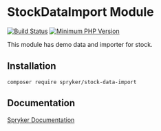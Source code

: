 # StockDataImport Module
[![Build Status](https://travis-ci.org/spryker/stock-data-import.svg)](https://travis-ci.org/spryker/stock-data-import)
[![Minimum PHP Version](https://img.shields.io/badge/php-%3E%3D%207.3-8892BF.svg)](https://php.net/)

This module has demo data and importer for stock.

## Installation

```
composer require spryker/stock-data-import
```

## Documentation

[Spryker Documentation](https://documentation.spryker.com/module_guide/overview.htm)
